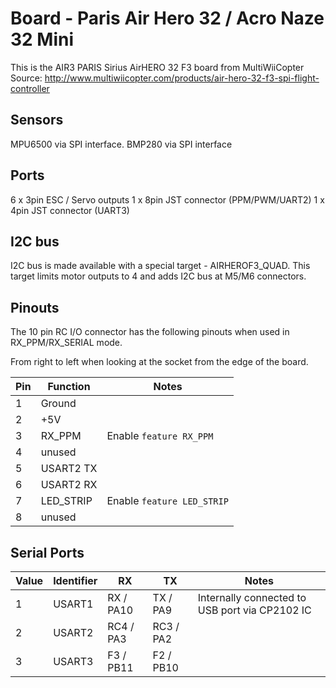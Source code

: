 # Board - Paris Air Hero 32 / Acro Naze 32 Mini

This is the AIR3 PARIS Sirius AirHERO 32 F3 board from MultiWiiCopter
Source: http://www.multiwiicopter.com/products/air-hero-32-f3-spi-flight-controller

## Sensors

MPU6500 via SPI interface.
BMP280 via SPI interface

## Ports

6 x 3pin ESC / Servo outputs
1 x 8pin JST connector (PPM/PWM/UART2)
1 x 4pin JST connector (UART3)

## I2C bus

I2C bus is made available with a special target - AIRHEROF3_QUAD. This target limits motor outputs to 4 and adds I2C bus at M5/M6 connectors.

## Pinouts

The 10 pin RC I/O connector has the following pinouts when used in RX_PPM/RX_SERIAL mode.

From right to left when looking at the socket from the edge of the board.

| Pin | Function       | Notes                            |
| --- | -------------- | -------------------------------- |
| 1   | Ground         |                                  |
| 2   | +5V            |                                  |
| 3   | RX_PPM         | Enable `feature RX_PPM`          | 
| 4   | unused         |                                  | 
| 5   | USART2 TX      |                                  | 
| 6   | USART2 RX      |                                  | 
| 7   | LED_STRIP      | Enable `feature LED_STRIP`       |
| 8   | unused         |                                  |


## Serial Ports

| Value | Identifier   | RX         | TX                 | Notes                                                                                       |
| ----- | ------------ | ---------- | ------------------ | ------------------------------------------------------------------------------------------- |
| 1     | USART1       | RX  / PA10 | TX  / PA9          | Internally connected to USB port via CP2102 IC                                              |
| 2     | USART2       | RC4 / PA3  | RC3 / PA2          |                                                                                             |
| 3     | USART3       | F3  / PB11 | F2  / PB10         |                                                                                             |

